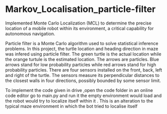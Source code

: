 # Markov_Localisation_particle-filter
Implemented Monte Carlo Localization (MCL) to determine the precise location of a mobile robot within its environment, a critical capability for autonomous navigation.

Particle filter is a Monte Carlo algorithm used to solve statistical inference problems. In this project, the turtle location and heading direction in maze was infered using particle filter. The green turtle is the actual location while the orange turtule is the estimated location. The arrows are particles. Blue arrows stand for low probability particles while red arrows stand for high probability particles. There are four sensors installed on the front, back, left and right of the turtle. The sensors measure its perpendicular distances to the closest walls in four directions, possibly bounded by some sensor limit.


To implement the code given in drive ,open the code folder in an online code editor 
go to main.py and run it
the empty environment would load and the robot would try to localize itself within it . This is an alteration to the typical maze environment in which 
the bot tried to localise itself 
